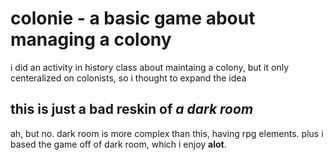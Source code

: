 # colonie - a basic game about managing a colony
i did an activity in history class about maintaing a colony, but it only centeralized on colonists, so i thought to expand the idea
## this is just a bad reskin of *a dark room*
ah, but no. dark room is more complex than this, having rpg elements. plus i based the game off of dark room, which i enjoy **alot**.
